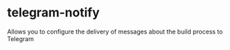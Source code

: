 # telegram-notify

Allows you to configure the delivery of messages about the build process to Telegram
